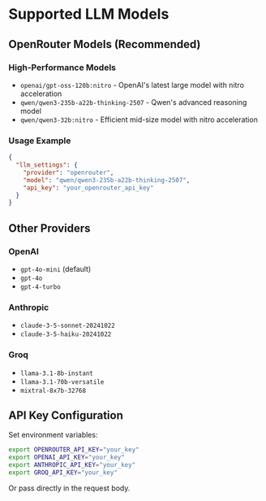 # Supported LLM Models

## OpenRouter Models (Recommended)

### High-Performance Models
- `openai/gpt-oss-120b:nitro` - OpenAI's latest large model with nitro acceleration
- `qwen/qwen3-235b-a22b-thinking-2507` - Qwen's advanced reasoning model
- `qwen/qwen3-32b:nitro` - Efficient mid-size model with nitro acceleration

### Usage Example
```json
{
  "llm_settings": {
    "provider": "openrouter",
    "model": "qwen/qwen3-235b-a22b-thinking-2507",
    "api_key": "your_openrouter_api_key"
  }
}
```

## Other Providers

### OpenAI
- `gpt-4o-mini` (default)
- `gpt-4o`
- `gpt-4-turbo`

### Anthropic
- `claude-3-5-sonnet-20241022`
- `claude-3-5-haiku-20241022`

### Groq
- `llama-3.1-8b-instant`
- `llama-3.1-70b-versatile`
- `mixtral-8x7b-32768`

## API Key Configuration

Set environment variables:
```bash
export OPENROUTER_API_KEY="your_key"
export OPENAI_API_KEY="your_key"
export ANTHROPIC_API_KEY="your_key"
export GROQ_API_KEY="your_key"
```

Or pass directly in the request body.